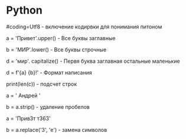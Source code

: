 # Python


#coding=Utf8   - включение кодирвки для понимания питоном

a = 'Привет'.upper() - Все буквы заглавные

b = 'МИР'.lower()   - Все буквы строчные

d = 'мир'. capitalize()  - Первя буква заглавная остальные маленькие

d = f'{a} {b}!'  - Формат написания

print(len(c)) - подсчет строк

a = '  Андрей    '

b = a.strip()        -  удаление пробелов

a = 'Прив3т т363'

b = a.replace('3', 'e')   -  замена символов
